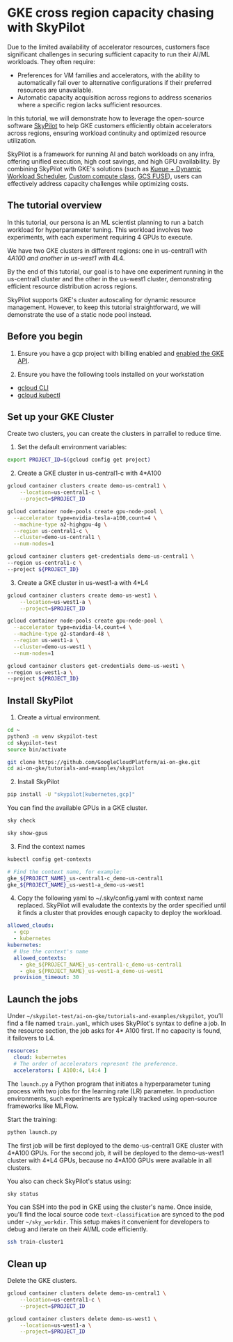 # GKE cross region capacity chasing with SkyPilot
Due to the limited availability of accelerator resources, customers face significant challenges in securing sufficient capacity to run their AI/ML workloads. They often require:

* Preferences for VM families and accelerators, with the ability to automatically fail over to alternative configurations if their preferred resources are unavailable.
* Automatic capacity acquisition across regions to address scenarios where a specific region lacks sufficient resources.

In this tutorial, we will demonstrate how to leverage the open-source software [SkyPilot](https://skypilot.readthedocs.io/en/latest/docs/index.html) to help GKE customers efficiently obtain accelerators across regions, ensuring workload continuity and optimized resource utilization.

SkyPilot is a framework for running AI and batch workloads on any infra, offering unified execution, high cost savings, and high GPU availability. By combining SkyPilot with GKE's solutions (such as [Kueue + Dynamic Workload Scheduler](https://cloud.google.com/kubernetes-engine/docs/how-to/provisioningrequest), [Custom compute class](https://cloud.google.com/kubernetes-engine/docs/concepts/about-custom-compute-classes), [GCS FUSE](https://cloud.google.com/storage/docs/cloud-storage-fuse/overview)), users can effectively address capacity challenges while optimizing costs.

## The tutorial overview 
In this tutorial, our persona is an ML scientist planning to run a batch workload for hyperparameter tuning. This workload involves two experiments, with each experiment requiring 4 GPUs to execute. 

We have two GKE clusters in different regions: one in us-central1 with 4*A100 and another in us-west1 with 4*L4.

By the end of this tutorial, our goal is to have one experiment running in the us-central1 cluster and the other in the us-west1 cluster, demonstrating efficient resource distribution across regions.

SkyPilot supports GKE's cluster autoscaling for dynamic resource management. However, to keep this tutorial straightforward, we will demonstrate the use of a static node pool instead.

## Before you begin
1. Ensure you have a gcp project with billing enabled and [enabled the GKE API](https://cloud.google.com/kubernetes-engine/docs/how-to/enable-gkee). 

2. Ensure you have the following tools installed on your workstation
* [gcloud CLI](https://cloud.google.com/sdk/docs/install)
* [gcloud kubectl](https://cloud.google.com/kubernetes-engine/docs/how-to/cluster-access-for-kubectl#install_kubectl)

## Set up your GKE Cluster
Create two clusters, you can create  the clusters in parrallel to reduce time.
1. Set the default environment variables:
```bash
export PROJECT_ID=$(gcloud config get project)
```
2. Create a GKE cluster in us-central1-c with 4*A100
```bash
gcloud container clusters create demo-us-central1 \
    --location=us-central1-c \
    --project=$PROJECT_ID 
```
```bash
gcloud container node-pools create gpu-node-pool \
  --accelerator type=nvidia-tesla-a100,count=4 \
  --machine-type a2-highgpu-4g \
  --region us-central1-c \
  --cluster=demo-us-central1 \
  --num-nodes=1
```

```bash
gcloud container clusters get-credentials demo-us-central1 \
--region us-central1-c \
--project ${PROJECT_ID}
```

3. Create a GKE cluster in us-west1-a with 4*L4
```bash
gcloud container clusters create demo-us-west1 \
    --location=us-west1-a \
    --project=$PROJECT_ID 
```
```bash
gcloud container node-pools create gpu-node-pool \
  --accelerator type=nvidia-l4,count=4 \
  --machine-type g2-standard-48 \
  --region us-west1-a \
  --cluster=demo-us-west1 \
  --num-nodes=1
```

```bash
gcloud container clusters get-credentials demo-us-west1 \
--region us-west1-a \
--project ${PROJECT_ID}
```

## Install SkyPilot
1. Create a virtual environment.
```bash
cd ~
python3 -m venv skypilot-test
cd skypilot-test
source bin/activate

git clone https://github.com/GoogleCloudPlatform/ai-on-gke.git
cd ai-on-gke/tutorials-and-examples/skypilot
```

2. Install SkyPilot
```bash
pip install -U "skypilot[kubernetes,gcp]"
```
You can find the available GPUs in a GKE cluster.
```bash
sky check

sky show-gpus
```

3. Find the context names
```bash
kubectl config get-contexts

# Find the context name, for example: 
gke_${PROJECT_NAME}_us-central1-c_demo-us-central1
gke_${PROJECT_NAME}_us-west1-a_demo-us-west1
```

4. Copy the following yaml to ~/.sky/config.yaml with context name replaced.
SkyPilot will evaludate the contexts by the order specified until it finds a cluster that provides enough capacity to deploy the workload.
```yaml
allowed_clouds:
  - gcp
  - kubernetes
kubernetes:
  # Use the context's name
  allowed_contexts:
    - gke_${PROJECT_NAME}_us-central1-c_demo-us-central1
    - gke_${PROJECT_NAME}_us-west1-a_demo-us-west1
  provision_timeout: 30
```

## Launch the jobs
Under `~/skypilot-test/ai-on-gke/tutorials-and-examples/skypilot`, you’ll find a file named `train.yaml`, which uses SkyPilot's syntax to define a job. 
In the resource section, the job asks for 4* A100 first. If no capacity is found, it failovers to L4. 
```yaml
resources:
  cloud: kubernetes
  # The order of accelerators represent the preference.
  accelerators: [ A100:4, L4:4 ]
```

The `launch.py` a Python program that initiates a hyperparameter tuning process with two jobs for the learning rate (LR) parameter. In production environments, such experiments are typically tracked using open-source frameworks like MLFlow.

Start the training:
```bash
python launch.py
```
The first job will be first deployed to the demo-us-central1 GKE cluster with 4\*A100 GPUs. For the second job, it will be deployed to the demo-us-west1 cluster with 4\*L4 GPUs, because no 4*A100 GPUs were available in all clusters.

You also can check SkyPilot's status using: 
```bash
sky status
```

You can SSH into the pod in GKE using the cluster's name. Once inside, you'll find the local source code `text-classification` are synced to the pod under `~/sky_workdir`. This setup makes it convenient for developers to debug and iterate on their AI/ML code efficiently.

```bash
ssh train-cluster1
```

## Clean up
Delete the GKE clusters.
```bash
gcloud container clusters delete demo-us-central1 \
    --location=us-central1-c \
    --project=$PROJECT_ID
```

```bash
gcloud container clusters delete demo-us-west1 \
    --location=us-west1-a \
    --project=$PROJECT_ID
```
